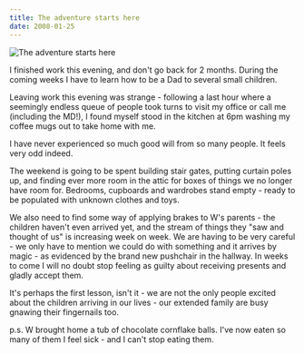 ```yaml
---
title: The adventure starts here
date: 2008-01-25
---
```


![The adventure starts here](https://source.unsplash.com/LuQ2ex5HY3c/1600x900)

I finished work this evening, and don't go back for 2 months. During the coming weeks I have to learn how to be a Dad to several small children.

Leaving work this evening was strange - following a last hour where a seemingly endless queue of people took turns to visit my office or call me (including the MD!), I found myself stood in the kitchen at 6pm washing my coffee mugs out to take home with me.

I have never experienced so much good will from so many people. It feels very odd indeed.

The weekend is going to be spent building stair gates, putting curtain poles up, and finding ever more room in the attic for boxes of things we no longer have room for. Bedrooms, cupboards and wardrobes stand empty - ready to be populated with unknown clothes and toys.

We also need to find some way of applying brakes to W's parents - the children haven't even arrived yet, and the stream of things they "saw and thought of us" is increasing week on week. We are having to be very careful - we only have to mention we could do with something and it arrives by magic - as evidenced by the brand new pushchair in the hallway. In weeks to come I will no doubt stop feeling as guilty about receiving presents and gladly accept them.

It's perhaps the first lesson, isn't it - we are not the only people excited about the children arriving in our lives - our extended family are busy gnawing their fingernails too.

p.s. W brought home a tub of chocolate cornflake balls. I've now eaten so many of them I feel sick - and I can't stop eating them.